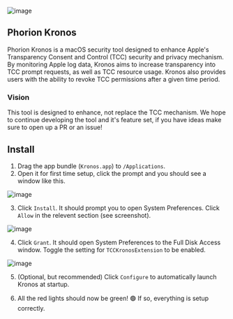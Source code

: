 ![image](https://github.com/PhorionTech/Kronos/assets/15949637/c06f7539-7ee5-490a-b87b-f5e63fb16c82)

## Phorion Kronos

Phorion Kronos is a macOS security tool designed to enhance Apple's Transparency Consent and Control (TCC) security and privacy mechanism. By monitoring Apple log data, Kronos aims to increase transparency into TCC prompt requests, as well as TCC resource usage. Kronos also provides users with the ability to revoke TCC permissions after a given time period.

### Vision

This tool is designed to enhance, not replace the TCC mechanism. We hope to continue developing the tool and it's feature set, if you have ideas make sure to open up a PR or an issue! 

## Install

1. Drag the app bundle (`Kronos.app`) to `/Applications`.
2. Open it for first time setup, click the prompt and you should see a window like this.

![image](https://github.com/PhorionTech/Kronos/assets/15949637/640d2d5e-1a52-4356-8075-d18faa83e904)


3. Click `Install`. It should prompt you to open System Preferences. Click `Allow` in the relevent section (see screenshot).

![image](https://github.com/PhorionTech/Kronos/assets/15949637/86f469d6-6cb6-48d1-9d1e-9e27efd57b47)


4. Click `Grant`. It should open System Preferences to the Full Disk Access window. Toggle the setting for `TCCKronosExtension` to be enabled.

![image](https://github.com/PhorionTech/Kronos/assets/15949637/58808fbf-fc41-45d2-9471-a14721b5df66)

5. (Optional, but recommended)  Click `Configure` to automatically launch Kronos at startup.

6. All the red lights should now be green! 🟢 If so, everything is setup correctly.
